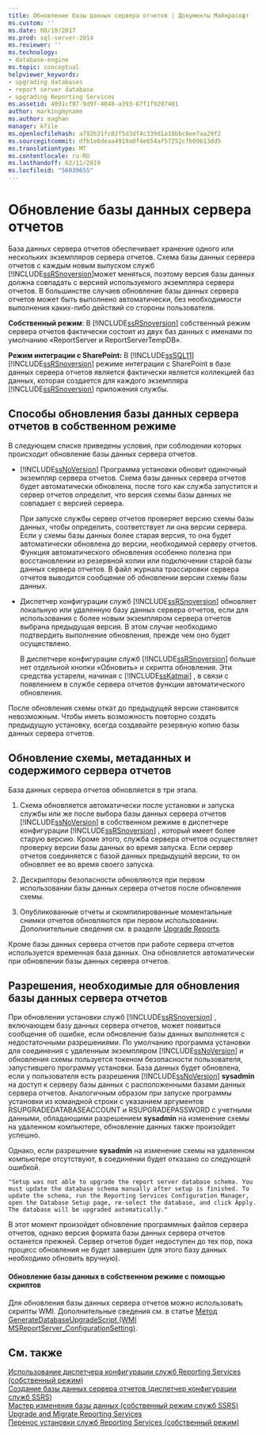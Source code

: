 ```yaml
---
title: Обновление базы данных сервера отчетов | Документы Майкрософт
ms.custom: ''
ms.date: 08/10/2017
ms.prod: sql-server-2014
ms.reviewer: ''
ms.technology:
- database-engine
ms.topic: conceptual
helpviewer_keywords:
- upgrading databases
- report server database
- upgrading Reporting Services
ms.assetid: 4091cf87-9d97-4048-a393-67f1f9207401
author: markingmyname
ms.author: maghan
manager: kfile
ms.openlocfilehash: a792b31fc02f5d3df4c339d1a18bbc8ee7aa29f2
ms.sourcegitcommit: dfb1e6deaa4919a0f4e654af57252cfb09613dd5
ms.translationtype: MT
ms.contentlocale: ru-RU
ms.lasthandoff: 02/11/2019
ms.locfileid: "56039655"
---
```

# <a name="upgrade-a-report-server-database"></a>Обновление базы данных сервера отчетов
  База данных сервера отчетов обеспечивает хранение одного или нескольких экземпляров сервера отчетов. Схема базы данных сервера отчетов с каждым новым выпуском служб [!INCLUDE[ssRSnoversion](../../includes/ssrsnoversion-md.md)]может меняться, поэтому версия базы данных должна совпадать с версией используемого экземпляра сервера отчетов. В большинстве случаев обновление базы данных сервера отчетов может быть выполнено автоматически, без необходимости выполнения каких-либо действий со стороны пользователя.  
  
 **Собственный режим**: В [!INCLUDE[ssRSnoversion](../../includes/ssrsnoversion-md.md)] собственный режим сервера отчетов фактически состоит из двух баз данных с именами по умолчанию «ReportServer и ReportServerTempDB».  
  
 **Режим интеграции с SharePoint:** В [!INCLUDE[ssSQL11](../../includes/sssql11-md.md)] [!INCLUDE[ssRSnoversion](../../includes/ssrsnoversion-md.md)] режиме интеграции с SharePoint в базе данных сервера отчетов является фактически является коллекцией баз данных, которая создается для каждого экземпляра [!INCLUDE[ssRSnoversion](../../includes/ssrsnoversion-md.md)] приложения службы.  
  
## <a name="ways-to-upgrade-a-native-mode-report-server-database"></a>Способы обновления базы данных сервера отчетов в собственном режиме  
 В следующем списке приведены условия, при соблюдении которых происходит обновление базы данных сервера отчетов.  
  
-   [!INCLUDE[ssNoVersion](../../includes/ssnoversion-md.md)] Программа установки обновит одиночный экземпляр сервера отчетов. Схема базы данных сервера отчетов будет автоматически обновлена, после того как служба запустится и сервер отчетов определит, что версия схемы базы данных не совпадает с версией сервера.  
  
     При запуске службы сервер отчетов проверяет версию схемы базы данных, чтобы определить, соответствует ли она версии сервера. Если у схемы базы данных более старая версия, то она будет автоматически обновлена до версии, необходимой серверу отчетов. Функция автоматического обновления особенно полезна при восстановлении из резервной копии или подключении старой базы данных сервера отчетов. В файл журнала трассировки сервера отчетов выводится сообщение об обновлении версии схемы базы данных.  
  
-   Диспетчер конфигурации служб [!INCLUDE[ssRSnoversion](../../includes/ssrsnoversion-md.md)] обновляет локальную или удаленную базу данных сервера отчетов, если для использования с более новым экземпляром сервера отчетов выбрана предыдущая версия. В этом случае необходимо подтвердить выполнение обновления, прежде чем оно будет осуществлено.  
  
     В диспетчере конфигурации служб [!INCLUDE[ssRSnoversion](../../includes/ssrsnoversion-md.md)] больше нет отдельной кнопки «Обновить» и скрипта обновления. Эти средства устарели, начиная с [!INCLUDE[ssKatmai](../../includes/sskatmai-md.md)] , в связи с появлением в службе сервера отчетов функции автоматического обновления.  
  
 После обновления схемы откат до предыдущей версии становится невозможным. Чтобы иметь возможность повторно создать предыдущую установку, всегда создавайте резервную копию базы данных сервера отчетов.  
  
## <a name="how-the-schema-metadata-and-report-server-content-is-updated"></a>Обновление схемы, метаданных и содержимого сервера отчетов  
 База данных сервера отчетов обновляется в три этапа.  
  
1.  Схема обновляется автоматически после установки и запуска службы или же после выбора базы данных сервера отчетов [!INCLUDE[ssNoVersion](../../includes/ssnoversion-md.md)] в собственном режиме в диспетчере конфигурации [!INCLUDE[ssRSnoversion](../../includes/ssrsnoversion-md.md)] , который имеет более старую версию. Кроме этого, служба сервера отчетов осуществляет проверку версии базы данных во время запуска. Если сервер отчетов соединяется с базой данных предыдущей версии, то он обновляет ее во время своего запуска.  
  
2.  Дескрипторы безопасности обновляются при первом использовании базы данных сервера отчетов после обновления схемы.  
  
3.  Опубликованные отчеты и скомпилированные моментальные снимки отчетов обновляются при первом использовании. Дополнительные сведения см. в разделе [Upgrade Reports](upgrade-reports.md).  
  
 Кроме базы данных сервера отчетов при работе сервера отчетов используется временная база данных. Она обновляется автоматически при обновлении базы данных сервера отчетов.  
  
## <a name="permissions-required-to-upgrade-a-report-server-database"></a>Разрешения, необходимые для обновления базы данных сервера отчетов  
 При обновлении установки служб [!INCLUDE[ssRSnoversion](../../includes/ssrsnoversion-md.md)] , включающем базу данных сервера отчетов, может появиться сообщение об ошибке, если обновление базы данных выполняется с недостаточными разрешениями. По умолчанию программа установки для соединения с удаленным экземпляром [!INCLUDE[ssNoVersion](../../includes/ssnoversion-md.md)] и обновления схемы пользуется токеном безопасности пользователя, запустившего программу установки. База данных будет обновлена, если у пользователя есть разрешения [!INCLUDE[ssNoVersion](../../includes/ssnoversion-md.md)] **sysadmin** на доступ к серверу базы данных с расположенными базами данных сервера отчетов. Аналогичным образом при запуске программы установки из командной строки с указанием аргументов RSUPGRADEDATABASEACCOUNT и RSUPGRADEPASSWORD с учетными данными, обладающими разрешением **sysadmin** на изменение схемы на удаленном компьютере, обновление данных также произойдет успешно.  
  
 Однако, если разрешение **sysadmin** на изменение схемы на удаленном компьютере отсутствуют, в соединении будет отказано со следующей ошибкой.  
  
 `"Setup was not able to upgrade the report server database schema. You must update the database schema manually after setup is finished. To update the schema, run the Reporting Services Configuration Manager, open the Database Setup page, re-select the database, and click Apply. The database will be upgraded automatically."`  
  
 В этот момент произойдет обновление программных файлов сервера отчетов, однако версия формата базы данных сервера отчетов останется прежней. Сервер отчетов будет недоступен до тех пор, пока процесс обновления не будет завершен (для этого базу данных необходимо обновить вручную).  
  
#### <a name="to-upgrade-a-native-mode-database-with-scripts"></a>Обновление базы данных в собственном режиме с помощью скриптов  
 Для обновления базы данных сервера отчетов можно использовать скрипты WMI. Дополнительные сведения см. в статье [Метод GenerateDatabaseUpgradeScript (WMI MSReportServer_ConfigurationSetting)](../wmi-provider-library-reference/configurationsetting-method-generatedatabaseupgradescript.md).  
  
## <a name="see-also"></a>См. также  
 [Использование диспетчера конфигурации служб Reporting Services (собственный режим)](../../sql-server/install/reporting-services-configuration-manager-native-mode.md)   
 [Создание базы данных сервера отчетов (диспетчер конфигурации служб SSRS)](../../sql-server/install/create-a-report-server-database-ssrs-configuration-manager.md)   
 [Мастер изменения базы данных &#40;собственный режим служб SSRS&#41;](../../sql-server/install/change-database-wizard-ssrs-native-mode.md)   
 [Upgrade and Migrate Reporting Services](upgrade-and-migrate-reporting-services.md)   
 [Перенос установки служб Reporting Services (собственный режим)](migrate-a-reporting-services-installation-native-mode.md)  
  
  
